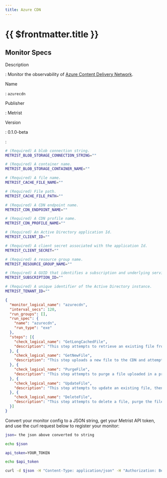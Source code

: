 ```yaml
---
title: Azure CDN
---
```


# {{ $frontmatter.title }}

## Monitor Specs

Description

: Monitor the observability of [Azure Content Delivery Network](https://azure.microsoft.com/products/cdn/).

Name

: `azurecdn`

Publisher

: Metrist

Version

: 0.1.0-beta

: &nbsp;


<!--@include: /parts/_1.md-->


<!--@include: /parts/_2.md-->


<!--@include: /parts/_3.md-->


```sh
# (Required) A blob connection string.
METRIST_BLOB_STORAGE_CONNECTION_STRING=""

# (Required) A container name.
METRIST_BLOB_STORAGE_CONTAINER_NAME=""

# (Required) A file name.
METRIST_CACHE_FILE_NAME=""

# (Required) File path.
METRIST_CACHE_FILE_PATH=""

# (Required) A CDN endpoint name.
METRIST_CDN_ENDPOINT_NAME=""

# (Required) A CDN profile name.
METRIST_CDN_PROFILE_NAME=""

# (Required) An Active Directory application Id.
METRIST_CLIENT_ID=""

# (Required) A client secret associated with the application Id.
METRIST_CLIENT_SECRET=""

# (Required) A resource group name.
METRIST_RESOURCE_GROUP_NAME=""

# (Required) A GUID that identifies a subscription and underlying services.
METRIST_SUBSCRIPTION_ID=""

# (Required) A unique identifier of the Active Directory instance.
METRIST_TENANT_ID=""
```

<!--@include: /parts/tips_env-vars.md -->


<!--@include: /parts/_4.md-->


```json
{
  "monitor_logical_name": "azurecdn",
  "interval_secs": 120,
  "run_groups": [],
  "run_spec": {
    "name": "azurecdn",
    "run_type": "exe"
  },
  "steps": [{
    "check_logical_name": "GetLongCachedFile",
    "description": "This step attempts to retrieve an existing file from CDN cache."
  }, {
    "check_logical_name": "GetNewFile",
    "description": "This step uploads a new file to the CDN and attempts to retrieve it from CDN cache."
  }, {
    "check_logical_name": "PurgeFile",
    "description": "This step attempts to purge a file uploaded in a previous step."
  }, {
    "check_logical_name": "UpdateFile",
    "description": "This step attempts to update an existing file, then retrieve the updated version from CDN cache."
  }, {
    "check_logical_name": "DeleteFile",
    "description": "This step attempts to delete a file, purge the file from cache, then confirm the file no longer exists."
  }]
}
```




Convert your monitor config to a JSON string, get your Metrist API token, and use the curl request below to register your monitor:

```sh
json= the json above converted to string

echo $json

api_token=YOUR_TOKEN

echo $api_token

curl -d $json -H "Content-Type: application/json" -H "Authorization: Bearer $api_token" 'https://app.metrist.io/api/v0/monitor-config'

```

<!--@include: /parts/tips_api.md-->


<!--@include: /parts/_5.md-->


<!--@include: /parts/result.md-->